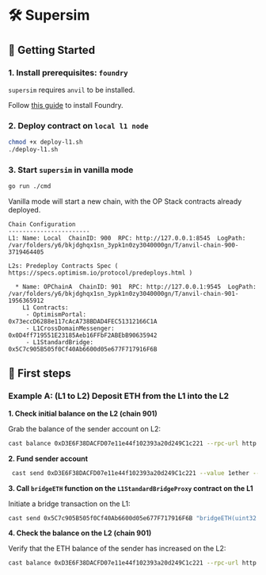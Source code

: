 # 🛠️ Supersim

## 🚀 Getting Started

### 1. Install prerequisites: `foundry`

`supersim` requires `anvil` to be installed.

Follow [this guide](https://book.getfoundry.sh/getting-started/installation) to install Foundry.

### 2. Deploy contract on `local l1 node`

```sh
chmod +x deploy-l1.sh
./deploy-l1.sh
```

### 3. Start `supersim` in vanilla mode

```sh
go run ./cmd
```
Vanilla mode will start a new chain, with the OP Stack contracts already deployed.

```
Chain Configuration
-----------------------
L1: Name: Local  ChainID: 900  RPC: http://127.0.0.1:8545  LogPath: /var/folders/y6/bkjdghqx1sn_3ypk1n0zy3040000gn/T/anvil-chain-900-3719464405

L2s: Predeploy Contracts Spec ( https://specs.optimism.io/protocol/predeploys.html )

  * Name: OPChainA  ChainID: 901  RPC: http://127.0.0.1:9545  LogPath: /var/folders/y6/bkjdghqx1sn_3ypk1n0zy3040000gn/T/anvil-chain-901-1956365912
    L1 Contracts:
     - OptimismPortal:         0x73eccD6288e117cAcA738BDAD4FEC51312166C1A
     - L1CrossDomainMessenger: 0x0D4ff719551E23185Aeb16FFbF2ABEbB90635942
     - L1StandardBridge:       0x5C7c905B505f0Cf40Ab6600d05e677F717916F6B
```


## 🔀 First steps

### Example A: (L1 to L2) Deposit ETH from the L1 into the L2

**1. Check initial balance on the L2 (chain 901)**

Grab the balance of the sender account on L2:

```sh
cast balance 0xD3E6F38DACFD07e11e44f102393a20d249C1c221 --rpc-url http://127.0.0.1:9545
```

**2. Fund sender account**

```sh
 cast send 0xD3E6F38DACFD07e11e44f102393a20d249C1c221 --value 1ether --rpc-url http://172.21.0.2:8545 --private-key 0xac0974bec39a17e36ba4a6b4d238ff944bacb478cbed5efcae784d7bf4f2ff80
```

**3. Call `bridgeETH` function on the `L1StandardBridgeProxy` contract on the L1**

Initiate a bridge transaction on the L1:

```sh
cast send 0x5C7c905B505f0Cf40Ab6600d05e677F717916F6B "bridgeETH(uint32 _minGasLimit, bytes calldata _extraData)" 50000 0x --value 0.1ether --rpc-url http://172.21.0.2:8545 --private-key 0x895223ed216470ca32b8151df1989d46d2cc8325282ba133b293c0d655eda7e2
```

**4. Check the balance on the L2 (chain 901)**

Verify that the ETH balance of the sender has increased on the L2:

```sh
cast balance 0xD3E6F38DACFD07e11e44f102393a20d249C1c221 --rpc-url http://127.0.0.1:9545
```